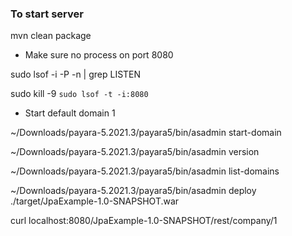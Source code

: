 ### To start server

mvn clean package


* Make sure no process on port 8080 
  
sudo lsof -i -P -n | grep LISTEN

sudo kill -9 `sudo lsof -t -i:8080`


* Start default domain 1

~/Downloads/payara-5.2021.3/payara5/bin/asadmin start-domain 

~/Downloads/payara-5.2021.3/payara5/bin/asadmin version

~/Downloads/payara-5.2021.3/payara5/bin/asadmin list-domains

~/Downloads/payara-5.2021.3/payara5/bin/asadmin deploy ./target/JpaExample-1.0-SNAPSHOT.war 

curl localhost:8080/JpaExample-1.0-SNAPSHOT/rest/company/1

  
